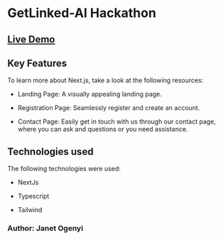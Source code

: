 # GetLinked-AI Hackathon

## [Live Demo](https://get-linked-ai-hackathon.vercel.app/) 

## Key Features

To learn more about Next.js, take a look at the following resources:

- Landing Page: A visually appealing landing page.

- Registration Page: Seamlessly register and create an account.

- Contact Page: Easily get in touch with us through our contact page, where you can ask and questions or you need assistance.

## Technologies used

The following technologies were used:

- NextJs

- Typescript

- Tailwind

### Author: Janet Ogenyi
